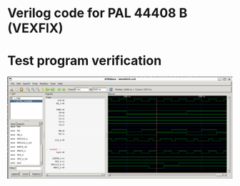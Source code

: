 # Verilog code for PAL 44408 B (VEXFIX)

# Test program verification

![Screenshot from GTKWave](gtkwave.png)